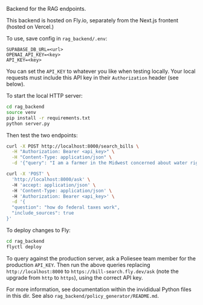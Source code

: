 Backend for the RAG endpoints.

This backend is hosted on Fly.io, separately from the Next.js frontent (hosted on Vercel.)

To use, save config in `rag_backend/.env`:

```
SUPABASE_DB_URL=<url>
OPENAI_API_KEY=<key>
API_KEY=<key>
```

You can set the `API_KEY` to whatever you like when testing locally. Your local requests must include this API key in their `Authorization` header (see below).

To start the local HTTP server:

```bash
cd rag_backend
source venv
pip install -r requirements.txt
python server.py
```

Then test the two endpoints:

```bash
curl -X POST http://localhost:8000/search_bills \
  -H "Authorization: Bearer <api_key>" \
  -H "Content-Type: application/json" \
  -d '{"query": "I am a farmer in the Midwest concerned about water rights"}'

curl -X 'POST' \                                       
  'http://localhost:8000/ask' \                          
  -H 'accept: application/json' \      
  -H 'Content-Type: application/json' \                                        
  -H 'Authorization: Bearer <api_key>' \
  -d '{
  "question": "how do federal taxes work",
  "include_sources": true
}'
```

To deploy changes to Fly:

```bash
cd rag_backend
flyctl deploy
```

To query against the production server, ask a Poliesee team member for the production `API_KEY`. Then run the above queries replacing `http://localhost:8000` to `https://bill-search.fly.dev/ask` (note the upgrade from `http` to `https`), using the correct API key.

For more information, see documentation within the invididual Python files in this dir. See also `rag_backend/policy_generator/README.md`.
